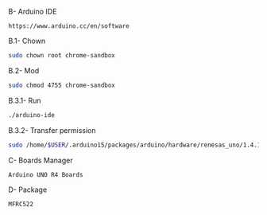 B- Arduino IDE
```
https://www.arduino.cc/en/software
```

B.1- Chown
```bash
sudo chown root chrome-sandbox
```
B.2- Mod
```bash
sudo chmod 4755 chrome-sandbox
```
B.3.1- Run
```bash
./arduino-ide
```
B.3.2- Transfer permission
```bash
sudo /home/$USER/.arduino15/packages/arduino/hardware/renesas_uno/1.4.1/post_install.sh
```

C- Boards Manager
```
Arduino UNO R4 Boards
```

D- Package
```
MFRC522
```
